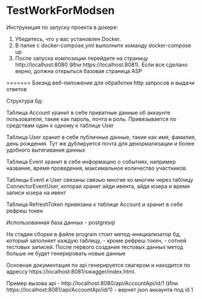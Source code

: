 # TestWorkForModsen

Инструкиция по запуску проекта в докере: 
1. Убедитесь, что у вас установлен Docker.
2. В папке с docker-compose.yml выполните команду docker-compose up 
3. После запуска композиции перейдите на страницу http://localhost:8080 (Или https://localhost:8081). Если все сделано верно, должна открыться базовая страница ASP
   
=======
Бэкэнд веб-пиложение для обработки http запросов и выдачи ответов

Структура бд: 

Таблица Account хранит в себе приватные данные об аккаунте пользователя, такие как пароль, почта и роль. Привязывается по средствам один к одному к таблице User

Таблица User хранит в себе публичные данные, такие как имя, фамилия, день рождения. Тут же дублируется почта для денормализации и более удобного вытягивания данных

Таблица Event хранит в себе информацию о событиях, например название, время проведения, максимальное количество участников.

Таблицы Event и User связаны связью многие ко многим через таблицу ConnectorEventUser, которая хранит айди ивента, айди юзера и время записи юзера на ивент

Таблица RefreshToken привязана к таблице Account и хранит в себе рефреш токен

Использованная база данных - postgresql 

На стадии сборки в файле program стоит метод-инициализатор бд, который заполняет каждую таблицу, - кроме рефреш токен, - сотней тестовых записей. После первого создания тестовых данных метод больше не будет генерировать новые данные

Основная документация по api генерируется свагером и находится по адрессу https://localhost:8081/swagger/index.html. 

Пример вызова api - http://localhost:8080/api/AccountApi/id/1 (Или https://localhost:8081/api/AccountApi/id/1) - вернет json аккаунта под id 1
